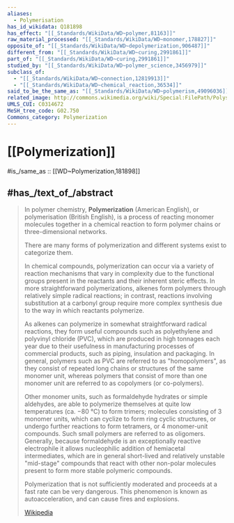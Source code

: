 ```yaml
---
aliases:
  - Polymerisation
has_id_wikidata: Q181898
has_effect: "[[_Standards/WikiData/WD~polymer,81163]]"
raw_material_processed: "[[_Standards/WikiData/WD~monomer,178827]]"
opposite_of: "[[_Standards/WikiData/WD~depolymerization,906487]]"
different_from: "[[_Standards/WikiData/WD~curing,2991861]]"
part_of: "[[_Standards/WikiData/WD~curing,2991861]]"
studied_by: "[[_Standards/WikiData/WD~polymer_science,3456979]]"
subclass_of:
  - "[[_Standards/WikiData/WD~connection,12819913]]"
  - "[[_Standards/WikiData/WD~chemical_reaction,36534]]"
said_to_be_the_same_as: "[[_Standards/WikiData/WD~polymerism,49096036]]"
related_image: http://commons.wikimedia.org/wiki/Special:FilePath/Polystyrene%20formation.PNG
UMLS_CUI: C0314672
MeSH_tree_code: G02.750
Commons_category: Polymerization
---
```


# [[Polymerization]] 

#is_/same_as :: [[WD~Polymerization,181898]] 

## #has_/text_of_/abstract 

> In polymer chemistry, **Polymerization** (American English), or polymerisation (British English), 
> is a process of reacting monomer molecules together in a chemical reaction 
> to form polymer chains or three-dimensional networks. 
> 
> There are many forms of polymerization and different systems exist to categorize them.
>
> In chemical compounds, polymerization can occur via a variety of reaction mechanisms that vary in complexity due to the functional groups present in the reactants and their inherent steric effects. In more straightforward polymerizations, alkenes form polymers through relatively simple radical reactions; in contrast, reactions involving substitution at a carbonyl group require more complex synthesis due to the way in which reactants polymerize.
>
> 
>
> As alkenes can polymerize in somewhat straightforward radical reactions, they form useful compounds such as polyethylene and polyvinyl chloride (PVC), which are produced in high tonnages each year due to their usefulness in manufacturing processes of commercial products, such as piping, insulation and packaging. In general, polymers such as PVC are referred to as "homopolymers", as they consist of repeated long chains or structures of the same monomer unit, whereas polymers that consist of more than one monomer unit are referred to as copolymers (or co-polymers).
>
> 
>
> Other monomer units, such as formaldehyde hydrates or simple aldehydes, are able to polymerize themselves at quite low temperatures (ca. −80 °C) to form trimers; molecules consisting of 3 monomer units, which can cyclize to form ring cyclic structures, or undergo further reactions to form tetramers, or 4 monomer-unit compounds. Such small polymers are referred to as oligomers. Generally, because formaldehyde is an exceptionally reactive electrophile it allows nucleophilic addition of hemiacetal intermediates, which are in general short-lived and relatively unstable "mid-stage" compounds that react with other non-polar molecules present to form more stable polymeric compounds.
>
> Polymerization that is not sufficiently moderated and proceeds at a fast rate can be very dangerous. This phenomenon is known as autoacceleration, and can cause fires and explosions.
>
> [Wikipedia](https://en.wikipedia.org/wiki/Polymerization) 


